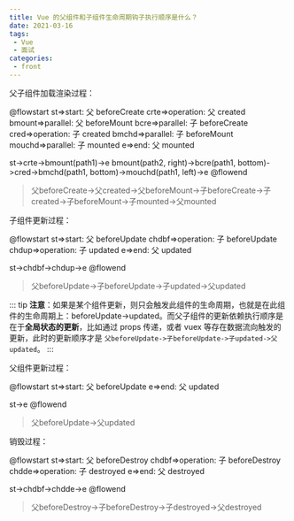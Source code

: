```yaml
---
title: Vue 的父组件和子组件生命周期钩子执行顺序是什么？
date: 2021-03-16
tags:
 - Vue
 - 面试
categories:
 - front
---
```


父子组件加载渲染过程：

@flowstart 
st=>start: 父 beforeCreate
crte=>operation: 父 created
bmount=>parallel: 父 beforeMount
bcre=>parallel: 子 beforeCreate
cred=>operation: 子 created
bmchd=>parallel: 子 beforeMount
mouchd=>parallel: 子 mounted
e=>end: 父 mounted

st->crte->bmount(path1)->e
bmount(path2, right)->bcre(path1, bottom)->cred->bmchd(path1, bottom)->mouchd(path1, left)->e
@flowend

> 父beforeCreate->父created->父beforeMount->子beforeCreate->子created->子beforeMount->子mounted->父mounted

子组件更新过程：

@flowstart
st=>start: 父 beforeUpdate
chdbf=>operation: 子 beforeUpdate
chdup=>operation: 子 updated
e=>end: 父 updated

st->chdbf->chdup->e
@flowend

> 父beforeUpdate->子beforeUpdate->子updated->父updated

::: tip
**注意**：如果是某个组件更新，则只会触发此组件的生命周期，也就是在此组件的生命周期上：beforeUpdate->updated。而父子组件的更新依赖执行顺序是在于**全局状态的更新**，比如通过 props 传递，或者 vuex 等存在数据流向触发的更新，此时的更新顺序才是 `父beforeUpdate->子beforeUpdate->子updated->父updated`。
:::

父组件更新过程：

@flowstart
st=>start: 父 beforeUpdate
e=>end: 父 updated

st->e
@flowend

> 父beforeUpdate->父updated

销毁过程：

@flowstart
st=>start: 父 beforeDestroy
chdbf=>operation: 子 beforeDestroy
chdde=>operation: 子 destroyed
e=>end: 父 destroyed

st->chdbf->chdde->e
@flowend

> 父beforeDestroy->子beforeDestroy->子destroyed->父destroyed